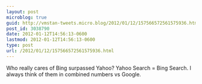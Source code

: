 ```yaml
---
layout: post
microblog: true
guid: http://vmstan-tweets.micro.blog/2012/01/12/157566572561575936.html
post_id: 3038790
date: 2012-01-12T14:56:13-0600
lastmod: 2012-01-12T14:56:13-0600
type: post
url: /2012/01/12/157566572561575936.html
---
```

Who really cares of Bing surpassed Yahoo? Yahoo Search = Bing Search. I always think of them in combined numbers vs Google.
